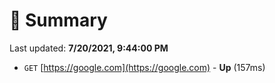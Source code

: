 # 📖 Summary
Last updated: **7/20/2021, 9:44:00 PM**

- `GET` [https://google.com](https://google.com) - **Up** (157ms)
